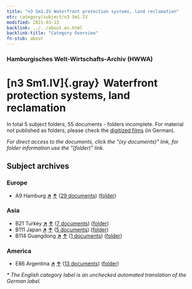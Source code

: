 ```yaml
---
title: "n3 Sm1.IV Waterfront protection systems, land reclamation"
etr: category/subject/n3 Sm1.IV
modified: 2021-03-13
backlink: ../../about.en.html
backlink-title: "Category Overview"
fn-stub: about
---
```


### Hamburgisches Welt-Wirtschafts-Archiv (HWWA)
# [n3 Sm1.IV]{.gray}&#8201; Waterfront protection systems, land reclamation&#160; 





In total 5 subject folders, 55 documents - folders incomplete.
For material not published as folders, please check the [digitized films](/film/h1_sh) (in German).

_For direct access to the documents, click the "(xy documents)" link, for folder information use the "(folder)" link._

## Subject archives



### Europe

- A9 Hamburg [**&nearr;**](../../../geo/i/140905/about.en.html "Hamburg (all folders)") [**&uarr;**](../../../geo/about.en.html#A9 "Country category system") (<a href="https://pm20.zbw.eu/dfgview/sh/140905,145031" title="about: Hamburg : Waterfront protection systems, land reclamation" target="_blank">29 documents</a>) ([folder](../../../../folder/sh/1409xx/140905/1450xx/145031/about.en.html))

### Asia

- B21 Turkey [**&nearr;**](../../../geo/i/141111/about.en.html "Turkey (all folders)") [**&uarr;**](../../../geo/about.en.html#B21 "Country category system") (<a href="https://pm20.zbw.eu/dfgview/sh/141111,145031" title="about: Turkey : Waterfront protection systems, land reclamation" target="_blank">7 documents</a>) ([folder](../../../../folder/sh/1411xx/141111/1450xx/145031/about.en.html))
- B111 Japan [**&nearr;**](../../../geo/i/141272/about.en.html "Japan (all folders)") [**&uarr;**](../../../geo/about.en.html#B111 "Country category system") (<a href="https://pm20.zbw.eu/dfgview/sh/141272,145031" title="about: Japan : Waterfront protection systems, land reclamation" target="_blank">5 documents</a>) ([folder](../../../../folder/sh/1412xx/141272/1450xx/145031/about.en.html))
- B114 Guangdong [**&nearr;**](../../../geo/i/141275/about.en.html "Guangdong (all folders)") [**&uarr;**](../../../geo/about.en.html#B114 "Country category system") (<a href="https://pm20.zbw.eu/dfgview/sh/141275,145031" title="about: Guangdong : Waterfront protection systems, land reclamation" target="_blank">1 documents</a>) ([folder](../../../../folder/sh/1412xx/141275/1450xx/145031/about.en.html))

### America

- E86 Argentina [**&nearr;**](../../../geo/i/141692/about.en.html "Argentina (all folders)") [**&uarr;**](../../../geo/about.en.html#E86 "Country category system") (<a href="https://pm20.zbw.eu/dfgview/sh/141692,145031" title="about: Argentina : Waterfront protection systems, land reclamation" target="_blank">13 documents</a>) ([folder](../../../../folder/sh/1416xx/141692/1450xx/145031/about.en.html))


_* The English category label is an unchecked automated translation of the German label._

